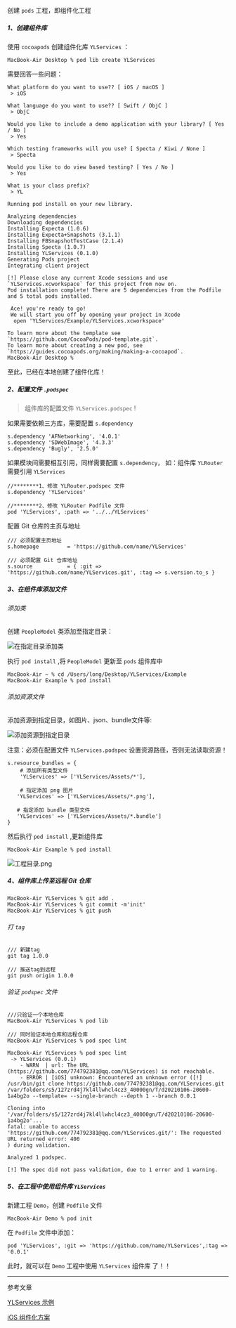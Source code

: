 创建 `pods` 工程，即组件化工程

##### 1、创建组件库

使用 `cocoapods` 创建组件化库 `YLServices` ：

```
MacBook-Air Desktop % pod lib create YLServices
```

需要回答一些问题：

```
What platform do you want to use?? [ iOS / macOS ]
 > iOS

What language do you want to use?? [ Swift / ObjC ]
 > ObjC

Would you like to include a demo application with your library? [ Yes / No ]
 > Yes

Which testing frameworks will you use? [ Specta / Kiwi / None ]
 > Specta

Would you like to do view based testing? [ Yes / No ]
 > Yes

What is your class prefix?
 > YL

Running pod install on your new library.

Analyzing dependencies
Downloading dependencies
Installing Expecta (1.0.6)
Installing Expecta+Snapshots (3.1.1)
Installing FBSnapshotTestCase (2.1.4)
Installing Specta (1.0.7)
Installing YLServices (0.1.0)
Generating Pods project
Integrating client project

[!] Please close any current Xcode sessions and use `YLServices.xcworkspace` for this project from now on.
Pod installation complete! There are 5 dependencies from the Podfile and 5 total pods installed.

 Ace! you're ready to go!
 We will start you off by opening your project in Xcode
  open 'YLServices/Example/YLServices.xcworkspace'

To learn more about the template see `https://github.com/CocoaPods/pod-template.git`.
To learn more about creating a new pod, see `https://guides.cocoapods.org/making/making-a-cocoapod`.
MacBook-Air Desktop % 
```

至此，已经在本地创建了组件化库！

##### 2、配置文件 `.podspec` 

> 组件库的配置文件 `YLServices.podspec` !


如果需要依赖三方库，需要配置  `s.dependency`

```
s.dependency 'AFNetworking', '4.0.1'
s.dependency 'SDWebImage', '4.3.3'
s.dependency 'Bugly', '2.5.0'
```


如果模块间需要相互引用，同样需要配置 `s.dependency`，
如：组件库 `YLRouter` 需要引用 `YLServices`

```
//********1、修改 YLRouter.podspec 文件
s.dependency 'YLServices'

//********2、修改 YLRouter Podfile 文件
pod 'YLServices', :path => '../../YLServices'
```


配置 Git 仓库的主页与地址

```
/// 必须配置主页地址
s.homepage         = 'https://github.com/name/YLServices'

/// 必须配置 Git 仓库地址
s.source           = { :git => 'https://github.com/name/YLServices.git', :tag => s.version.to_s }
```

##### 3、在组件库添加文件

###### 添加类

创建 `PeopleModel` 类添加至指定目录：

![在指定目录添加类](https://upload-images.jianshu.io/upload_images/7112462-211a01d000b7c66c.png?imageMogr2/auto-orient/strip%7CimageView2/2/w/1240)


执行 `pod install` ,将 `PeopleModel` 更新至 `pods` 组件库中

```
MacBook-Air ~ % cd /Users/long/Desktop/YLServices/Example 
MacBook-Air Example % pod install
```

###### 添加资源文件

添加资源到指定目录，如图片、json、bundle文件等:

![添加资源到指定目录](https://upload-images.jianshu.io/upload_images/7112462-e40342c32d008c7f.png?imageMogr2/auto-orient/strip%7CimageView2/2/w/1240)


注意：必须在配置文件 `YLServices.podspec`  设置资源路径，否则无法读取资源！


```
s.resource_bundles = {
    # 添加所有类型文件
    'YLServices' => ['YLServices/Assets/*'],
    
    # 指定添加 png 图片
   'YLServices' => ['YLServices/Assets/*.png'],
   
   # 指定添加 bundle 类型文件
   'YLServices' => ['YLServices/Assets/*.bundle']
}
```

然后执行 `pod install` ,更新组件库

```
MacBook-Air Example % pod install
```

![工程目录.png](https://upload-images.jianshu.io/upload_images/7112462-118068953329099a.png?imageMogr2/auto-orient/strip%7CimageView2/2/w/1240)


##### 4、组件库上传至远程 Git 仓库

```
MacBook-Air YLServices % git add .
MacBook-Air YLServices % git commit -m'init'
MacBook-Air YLServices % git push
```

###### 打  `tag`

```
/// 新建tag
git tag 1.0.0

/// 推送tag到远程
git push origin 1.0.0
```


###### 验证 `podspec` 文件


```
///只验证一个本地仓库
MacBook-Air YLServices % pod lib

/// 同时验证本地仓库和远程仓库
MacBook-Air YLServices % pod spec lint
```


```
MacBook-Air YLServices % pod spec lint
 -> YLServices (0.0.1)
    - WARN  | url: The URL (https://github.com/774792381@qq.com/YLServices) is not reachable.
    - ERROR | [iOS] unknown: Encountered an unknown error ([!] /usr/bin/git clone https://github.com/774792381@qq.com/YLServices.git /var/folders/s5/127zrd4j7kl4llwhcl4cz3_40000gn/T/d20210106-20600-1a4bg2o --template= --single-branch --depth 1 --branch 0.0.1

Cloning into '/var/folders/s5/127zrd4j7kl4llwhcl4cz3_40000gn/T/d20210106-20600-1a4bg2o'...
fatal: unable to access 'https://github.com/774792381@qq.com/YLServices.git/': The requested URL returned error: 400
) during validation.

Analyzed 1 podspec.

[!] The spec did not pass validation, due to 1 error and 1 warning.
```




##### 5、在工程中使用组件库 `YLServices`

新建工程 `Demo`，创建 `Podfile` 文件

```
MacBook-Air Demo % pod init
```

在 `Podfile` 文件中添加：

```
pod 'YLServices', :git => 'https://github.com/name/YLServices',:tag => '0.0.1'
```

此时，就可以在  `Demo` 工程中使用 `YLServices` 组件库 了！！

---

参考文章

[YLServices 示例](https://github.com/Kanthine/YLServices)

[iOS 组件化方案](https://www.jianshu.com/p/7ca16c92ca37)
